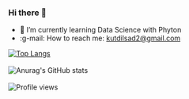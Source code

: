 ### Hi there 👋

- :palm_tree: I’m currently learning Data Science with Phyton
- :g-mail: How to reach me: kutdilsad2@gmail.com


[![Top Langs](https://github-readme-stats.vercel.app/api/top-langs/?username=dilsadkut&show_icons=true&theme=tokyonight)](https://github.com/anuraghazra/github-readme-stats)
<br>
<br>
![Anurag's GitHub stats](https://github-readme-stats.vercel.app/api?username=dilsadkut&show_icons=true&theme=radical)
<br>
<br>
![Profile views](https://komarev.com/ghpvc/?username=dilsadkut&color=green)
